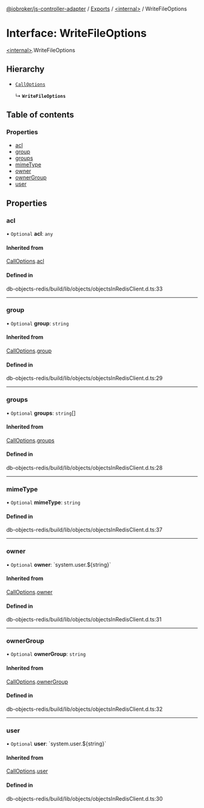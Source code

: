 [@iobroker/js-controller-adapter](../README.md) / [Exports](../modules.md) / [\<internal\>](../modules/internal_.md) / WriteFileOptions

# Interface: WriteFileOptions

[\<internal\>](../modules/internal_.md).WriteFileOptions

## Hierarchy

- [`CallOptions`](internal_.CallOptions.md)

  ↳ **`WriteFileOptions`**

## Table of contents

### Properties

- [acl](internal_.WriteFileOptions.md#acl)
- [group](internal_.WriteFileOptions.md#group)
- [groups](internal_.WriteFileOptions.md#groups)
- [mimeType](internal_.WriteFileOptions.md#mimetype)
- [owner](internal_.WriteFileOptions.md#owner)
- [ownerGroup](internal_.WriteFileOptions.md#ownergroup)
- [user](internal_.WriteFileOptions.md#user)

## Properties

### acl

• `Optional` **acl**: `any`

#### Inherited from

[CallOptions](internal_.CallOptions.md).[acl](internal_.CallOptions.md#acl)

#### Defined in

db-objects-redis/build/lib/objects/objectsInRedisClient.d.ts:33

___

### group

• `Optional` **group**: `string`

#### Inherited from

[CallOptions](internal_.CallOptions.md).[group](internal_.CallOptions.md#group)

#### Defined in

db-objects-redis/build/lib/objects/objectsInRedisClient.d.ts:29

___

### groups

• `Optional` **groups**: `string`[]

#### Inherited from

[CallOptions](internal_.CallOptions.md).[groups](internal_.CallOptions.md#groups)

#### Defined in

db-objects-redis/build/lib/objects/objectsInRedisClient.d.ts:28

___

### mimeType

• `Optional` **mimeType**: `string`

#### Defined in

db-objects-redis/build/lib/objects/objectsInRedisClient.d.ts:37

___

### owner

• `Optional` **owner**: \`system.user.$\{string}\`

#### Inherited from

[CallOptions](internal_.CallOptions.md).[owner](internal_.CallOptions.md#owner)

#### Defined in

db-objects-redis/build/lib/objects/objectsInRedisClient.d.ts:31

___

### ownerGroup

• `Optional` **ownerGroup**: `string`

#### Inherited from

[CallOptions](internal_.CallOptions.md).[ownerGroup](internal_.CallOptions.md#ownergroup)

#### Defined in

db-objects-redis/build/lib/objects/objectsInRedisClient.d.ts:32

___

### user

• `Optional` **user**: \`system.user.$\{string}\`

#### Inherited from

[CallOptions](internal_.CallOptions.md).[user](internal_.CallOptions.md#user)

#### Defined in

db-objects-redis/build/lib/objects/objectsInRedisClient.d.ts:30
